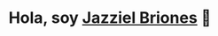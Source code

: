 <div align="center">
<h1 align="center">Hola, soy <a href="">Jazziel Briones</a> 👋</h1>
</div>
<img src="">
